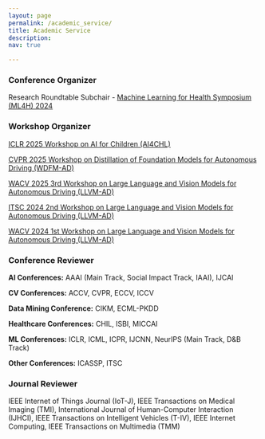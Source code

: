 ```yaml
---
layout: page
permalink: /academic_service/
title: Academic Service
description:
nav: true

---
```


### Conference Organizer

Research Roundtable Subchair - [Machine Learning for Health Symposium (ML4H) 2024](https://ahli.cc/ml4h/)

### Workshop Organizer
[ICLR 2025 Workshop on AI for Children (AI4CHL)](https://pediamedai.com/ai4chl/)

[CVPR 2025 Workshop on Distillation of Foundation Models for Autonomous Driving (WDFM-AD)](https://wdfm-ad.github.io/)

[WACV 2025 3rd Workshop on Large Language and Vision Models for Autonomous Driving (LLVM-AD)](https://llvm-ad.github.io/)

[ITSC 2024 2nd Workshop on Large Language and Vision Models for Autonomous Driving (LLVM-AD)](https://llvm-ad.github.io/ITSC_2024/)

[WACV 2024 1st Workshop on Large Language and Vision Models for Autonomous Driving (LLVM-AD)](https://llvm-ad.github.io/WACV_2024/)

### Conference Reviewer

**AI Conferences:** AAAI (Main Track, Social Impact Track, IAAI), IJCAI

**CV Conferences:** ACCV, CVPR, ECCV, ICCV

**Data Mining Conference:** CIKM, ECML-PKDD

**Healthcare Conferences:** CHIL, ISBI, MICCAI

**ML Conferences:** ICLR, ICML, ICPR, IJCNN, NeurIPS (Main Track, D&B Track)

**Other Conferences:** ICASSP, ITSC

### Journal Reviewer

IEEE Internet of Things Journal (IoT-J), IEEE Transactions on Medical Imaging (TMI), International Journal of Human-Computer Interaction (IJHCI), IEEE Transactions on Intelligent Vehicles (T-IV), IEEE Internet Computing, IEEE Transactions on Multimedia (TMM)

